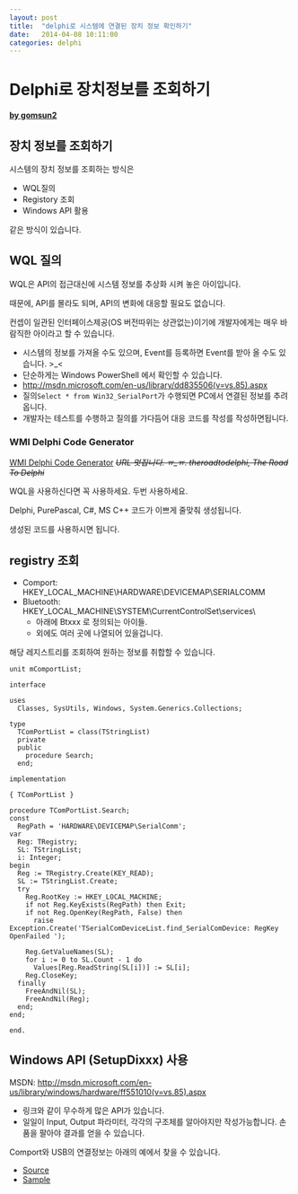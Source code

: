 ```yaml
---
layout: post
title:  "delphi로 시스템에 연결된 장치 정보 확인하기"
date:   2014-04-08 10:11:00
categories: delphi
---
```


# Delphi로 장치정보를 조회하기

**[by gomsun2](http://gomsun2.github.io/delphi/2014/04/08/Search-Device-Infos-Using-Delphi.html)**

## 장치 정보를 조회하기

시스템의 장치 정보를 조회하는 방식은

- WQL질의
- Registory 조회
- Windows API 활용

같은 방식이 있습니다.

## WQL 질의

WQL은 API의 접근대신에 시스템 정보를 추상화 시켜 놓은 아이입니다.

때문에, API를 몰라도 되며, API의 변화에 대응할 필요도 없습니다.

컨셉이 일관된 인터페이스제공(OS 버전따위는 상관없는)이기에 개발자에게는 매우 바람직한 아이라고 할 수 있습니다.

- 시스템의 정보를 가져올 수도 있으며, Event를 등록하면 Event를 받아 올 수도 있습니다. >_<
 - 단순하게는 Windows PowerShell 에서 확인할 수 있습니다.
 - http://msdn.microsoft.com/en-us/library/dd835506(v=vs.85).aspx
 - 질의`Select * from Win32_SerialPort`가 수행되면 PC에서 연결된 정보를 추려 옵니다.
- 개발자는 테스트를 수행하고 질의를 가다듬어 대응 코드를 작성를 작성하면됩니다.

### WMI Delphi Code Generator

[WMI Delphi Code Generator](http://theroadtodelphi.wordpress.com/wmi-delphi-code-creator/) 
*~~URL 멋집니다. ㅠ_ㅠ. theroadtodelphi, The Road To Delphi~~*

WQL을 사용하신다면 꼭 사용하세요. 두번 사용하세요.

Delphi, PurePascal, C#, MS C++ 코드가 이쁘게 줄맞춰 생성됩니다.

생성된 코드를 사용하시면 됩니다.

## registry 조회

- Comport: HKEY_LOCAL_MACHINE\HARDWARE\DEVICEMAP\SERIALCOMM
- Bluetooth: HKEY_LOCAL_MACHINE\SYSTEM\CurrentControlSet\services\
  - 아래에 Btxxx 로 정의되는 아이들.
  - 외에도 여러 곳에 나열되어 있을겁니다.

해당 레지스트리를 조회하여 원하는 정보를 취합할 수 있습니다.

```delphi
unit mComportList;

interface

uses
  Classes, SysUtils, Windows, System.Generics.Collections;

type
  TComPortList = class(TStringList)
  private
  public
    procedure Search;
  end;

implementation

{ TComPortList }

procedure TComPortList.Search;
const
  RegPath = 'HARDWARE\DEVICEMAP\SerialComm';
var
  Reg: TRegistry;
  SL: TStringList;
  i: Integer;
begin
  Reg := TRegistry.Create(KEY_READ);
  SL := TStringList.Create;
  try
    Reg.RootKey := HKEY_LOCAL_MACHINE;
    if not Reg.KeyExists(RegPath) then Exit;
    if not Reg.OpenKey(RegPath, False) then
      raise Exception.Create('TSerialComDeviceList.find_SerialComDevice: RegKey OpenFailed ');

    Reg.GetValueNames(SL);
    for i := 0 to SL.Count - 1 do
      Values[Reg.ReadString(SL[i])] := SL[i];
    Reg.CloseKey;
  finally
    FreeAndNil(SL);
    FreeAndNil(Reg);
  end;
end;

end.
```


## Windows API (SetupDixxx) 사용

MSDN: http://msdn.microsoft.com/en-us/library/windows/hardware/ff551010(v=vs.85).aspx

- 링크와 같이 무수하게 많은 API가 있습니다.
- 일일이 Input, Output 파라미터, 각각의 구조체를 알아야지만 작성가능합니다. 손품을 팔아야 결과를 얻을 수 있습니다.

Comport와 USB의 연결정보는 아래의 예에서 찾을 수 있습니다.

- [Source](https://github.com/gomsun2/gs2lib/tree/master/source/device.win)
- [Sample](https://github.com/gomsun2/gs2lib/tree/master/moduletest/mDvcObserver.WM_DEVICECHANGE)





